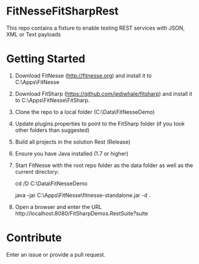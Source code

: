 # FitNesseFitSharpRest
This repo contains a fixture to enable testing REST services with JSON, XML or Text payloads

# Getting Started
1. Download FitNesse (http://fitnesse.org) and install it to C:\Apps\FitNesse
2. Download FitSharp (https://github.com/jediwhale/fitsharp) and install it to C:\Apps\FitNesse\FitSharp.
3. Clone the repo to a local folder (C:\Data\FitNesseDemo)
4. Update plugins.properties to point to the FitSharp folder (if you took other folders than suggested)
5. Build all projects in the solution Rest (Release)
6. Ensure you have Java installed (1.7 or higher)
7. Start FitNesse with the root repo folder as the data folder as well as the current directory:

	cd /D C:\Data\FitNesseDemo

	java -jar C:\Apps\FitNesse\fitnesse-standalone.jar -d .
    
8. Open a browser and enter the URL http://localhost:8080/FitSharpDemos.RestSuite?suite

# Contribute
Enter an issue or provide a pull request.